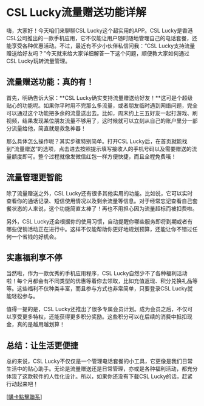 # CSL Lucky流量赠送功能详解

嗨，大家好！今天咱们来聊聊CSL Lucky这个超实用的APP。CSL Lucky是香港CSL公司推出的一款手机应用，它不仅能让用户随时随地管理自己的电话套餐，还能享受各种优惠活动。不过，最近有不少小伙伴私信问我：“CSL Lucky支持流量赠送给好友吗？”今天就来给大家详细解答一下这个问题，顺便教大家如何通过CSL Lucky玩转流量管理。

## 流量赠送功能：真的有！

首先，明确告诉大家：**CSL Lucky确实支持流量赠送给好友！**这可是个超级贴心的功能呢。如果你平时用不完那么多流量，或者朋友临时遇到网络问题，完全可以通过这个功能把多余的流量送出去。比如，周末约上三五好友一起打游戏、刷视频，结果发现某位朋友流量不够用了，这时候就可以立刻从自己的账户里分一部分流量给他，简直就是救急神器！

那么具体怎么操作呢？其实步骤特别简单。打开CSL Lucky后，在首页就能找到“流量赠送”的选项，点击进去按照提示填写接收人的手机号码以及需要赠送的流量额度即可。整个过程就像发微信红包一样方便快捷，而且全程免费哦！

## 流量管理更智能

除了流量赠送之外，CSL Lucky还有很多其他实用的功能。比如说，它可以实时查看你的通话记录、短信使用情况以及剩余流量等信息。对于经常忘记查看自己套餐状态的人来说，这个功能简直太棒了！再也不用担心因为流量超标而被扣费啦。

另外，CSL Lucky还会根据你的使用习惯，自动提醒你哪些服务即将到期或者有哪些促销活动正在进行中。这样不仅能帮助你更好地规划预算，还能让你不错过任何一个省钱的好机会。

## 实惠福利享不停

当然啦，作为一款优秀的手机应用程序，CSL Lucky自然少不了各种福利活动啦！每个月都会有不同类型的优惠等着你去领取，比如充值返现、积分兑换礼品等等。这些福利不仅种类丰富，而且参与方式也非常简单，只要登录CSL Lucky就能轻松参与。

值得一提的是，CSL Lucky还推出了很多专属会员计划。成为会员之后，不仅可以享受更多特权，还能获得更多积分奖励。这些积分可以在后续的消费中抵扣现金，真的是越用越划算！

## 总结：让生活更便捷

总的来说，CSL Lucky不仅仅是一个管理电话套餐的小工具，它更像是我们日常生活中的贴心助手。无论是流量赠送还是日常管理，亦或是各种福利活动，都充分体现了这款软件的人性化设计。所以，如果你还没有下载CSL Lucky的话，赶紧行动起来吧！

[[購卡點擊聯系](https://t.me/s/esim1088)]